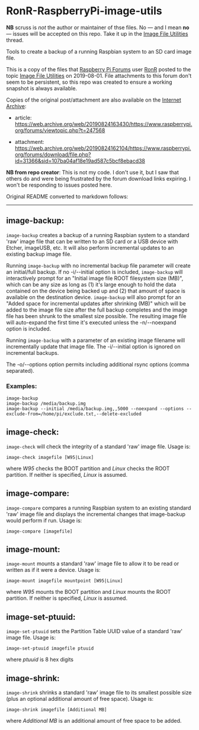 # RonR-RaspberryPi-image-utils

**NB** scruss is *not* the author or maintainer of thse files. No — and I mean **no** — issues will be accepted on this repo. Take it up in the [Image File Utilities](https://www.raspberrypi.org/forums/viewtopic.php?t=247568#p1511694) thread.

Tools to create a backup of a running Raspbian system to an SD card image file.

This is a copy of the files that [Raspberry Pi Forums](https://www.raspberrypi.org/forums/index.php) user [RonR](https://www.raspberrypi.org/forums/memberlist.php?mode=viewprofile&u=186692) posted to the topic [Image File Utilities](https://www.raspberrypi.org/forums/viewtopic.php?t=247568#p1511694) on 2019-08-01. File attachments to this forum don't seem to be persistent, so this repo was created to ensure a working snapshot is always available.

Copies of the original post/attachment are also available on the [Internet Archive](https://archive.org/):

* article: https://web.archive.org/web/20190824163430/https://www.raspberrypi.org/forums/viewtopic.php?t=247568

* attachment: https://web.archive.org/web/20190824162104/https://www.raspberrypi.org/forums/download/file.php?id=31366&sid=107ba04af18e19ad587c5bcf8ebacd38

**NB from repo creator**: This is not my code. I don't use it, but I saw that others do and were being frustrated by the forum download links expiring. I won't be responding to issues posted here.

Original README converted to markdown follows:

---------------------------------------------------------------------

## image-backup:

`image-backup` creates a backup of a running Raspbian system to a standard 'raw' image file that can be written to an SD card or a USB device with Etcher, imageUSB, etc. It will also perform incremental updates to an existing backup image file.

Running `image-backup` with no incremental backup file parameter will create an initial/full backup. If no -i/--initial option is included, `image-backup` will interactively prompt for an "Initial image file ROOT filesystem size (MB)", which can be any size as long as (1) it's large enough to hold the data contained on the device being backed up and (2) that amount of space is available on the destination device. `image-backup` will also prompt for an "Added space for incremental updates after shrinking (MB)" which will be added to the image file size after the full backup completes and the image file has been shrunk to the smallest size possible. The resulting image file will auto-expand the first time it's executed unless the -n/--noexpand option is included.

Running `image-backup` with a parameter of an existing image filename will incrementally update that image file. The -i/--initial option is ignored on incremental backups.

The -o/--options option permits including additional rsync options (comma separated).

### Examples:
```
image-backup
image-backup /media/backup.img
image-backup --initial /media/backup.img,,5000 --noexpand --options --exclude-from=/home/pi/exclude.txt,--delete-excluded
```


## image-check:

`image-check` will check the integrity of a standard 'raw' image file.  Usage is:

    image-check imagefile [W95|Linux]

where *W95* checks the BOOT partition and *Linux* checks the ROOT partition.  If neither is specified, *Linux* is assumed.


## image-compare:

`image-compare` compares a running Raspbian system to an existing standard 'raw' image file and displays the incremental changes that image-backup would perform if run.  Usage is:

    image-compare [imagefile]


## image-mount:

`image-mount` mounts a standard 'raw' image file to allow it to be read or written as if it were a device.  Usage is:

    image-mount imagefile mountpoint [W95|Linux]

where *W95* mounts the BOOT partition and *Linux* mounts the ROOT partition.  If neither is specified, *Linux* is assumed.


## image-set-ptuuid:

`image-set-ptuuid` sets the Partition Table UUID value of a standard 'raw' image file.  Usage is:

    image-set-ptuuid imagefile ptuuid

where *ptuuid* is 8 hex digits


## image-shrink:

`image-shrink` shrinks a standard 'raw' image file to its smallest possible size (plus an optional additional amount of free space).  Usage is:

    image-shrink imagefile [Additional MB]

where *Additional MB* is an additional amount of free space to be added.
